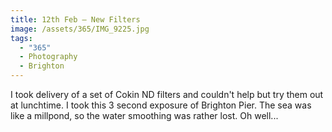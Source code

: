 ```yaml
---
title: 12th Feb — New Filters
image: /assets/365/IMG_9225.jpg
tags:
  - "365"
  - Photography
  - Brighton
---
```

I took delivery of a set of Cokin ND filters and couldn't help but try them out at lunchtime. I took this 3 second exposure of Brighton Pier. The sea was like a millpond, so the water smoothing was rather lost. Oh well... 